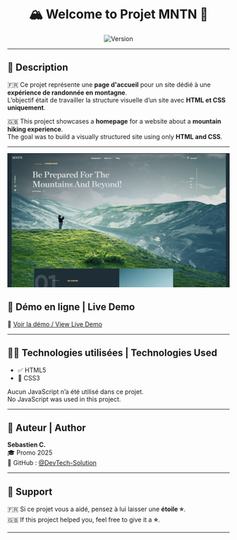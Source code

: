<h1 align="center">🏔️ Welcome to Projet MNTN 👋</h1>

<p align="center">
  <img alt="Version" src="https://img.shields.io/badge/version-1.0-blue.svg?cacheSeconds=2592000" />
</p>

---

## 📄 Description

🇫🇷 Ce projet représente une **page d'accueil** pour un site dédié à une **expérience de randonnée en montagne**.  
L’objectif était de travailler la structure visuelle d’un site avec **HTML et CSS uniquement**.

🇬🇧 This project showcases a **homepage** for a website about a **mountain hiking experience**.  
The goal was to build a visually structured site using only **HTML and CSS**.

---
<p align="center">
  <img src="./home_page.png" alt="Page Home Page" width="800"/>
</p>

## 🚀 Démo en ligne | Live Demo

🔗 [Voir la démo / View Live Demo](https://devtech-solution.github.io/Home-Page-MNTN/)

---

## 🧑‍💻 Technologies utilisées | Technologies Used

- ✅ HTML5
- 🎨 CSS3

Aucun JavaScript n’a été utilisé dans ce projet.  
No JavaScript was used in this project.

---

## 👤 Auteur | Author

**Sebastien C.**  
🎓 Promo 2025  
🔗 GitHub : [@DevTech-Solution](https://github.com/DevTech-Solution)

---

## 🌟 Support

🇫🇷 Si ce projet vous a aidé, pensez à lui laisser une **étoile ⭐**.  
🇬🇧 If this project helped you, feel free to give it a **⭐**.

---

